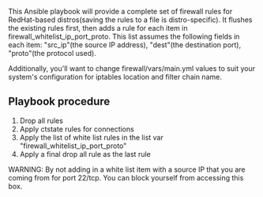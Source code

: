 This Ansible playbook will provide a complete set of firewall rules for RedHat-based distros(saving the rules to a file is distro-specific). It flushes the existing rules first, then adds a rule for each item in firewall_whitelist_ip_port_proto. This list assumes the following fields in each item: "src_ip"(the source IP address), "dest"(the destination port), "proto"(the protocol used).

Additionally, you'll want to change firewall/vars/main.yml values to suit your system's configuration for iptables location and filter chain name.


## Playbook procedure
1. Drop all rules
1. Apply ctstate rules for connections
1. Apply the list of white list rules in the list var "firewall_whitelist_ip_port_proto"
1. Apply a final drop all rule as the last rule

WARNING: By not adding in a white list item with a source IP that you are coming from for port 22/tcp.  You can block yourself from accessing this box.
